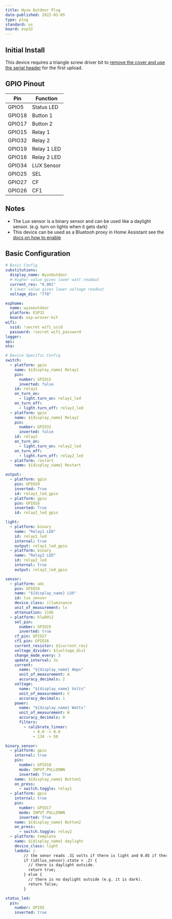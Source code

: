 ```yaml
---
title: Wyze Outdoor Plug
date-published: 2022-03-05
type: plug
standard: us
board: esp32
---
```


## Initial Install

This device requires a triangle screw driver bit to [remove the cover and use the serial header](https://www.digiblur.com/2021/03/how-to-flash-wyze-outdoor-plug-esphome.html) for the first upload.

## GPIO Pinout

| Pin    | Function                           |
| ------ | ---------------------------------- |
| GPIO5  | Status LED                         |
| GPIO18 | Button 1                           |
| GPIO17 | Button 2                           |
| GPIO15 | Relay 1                            |
| GPIO32 | Relay 2                            |
| GPIO19 | Relay 1 LED                        |
| GPIO16 | Relay 2 LED                        |
| GPIO34 | LUX Sensor                         |
| GPIO25 | SEL                                |
| GPIO27 | CF                                 |
| GPIO26 | CF1                                |

## Notes

- The Lux sensor is a binary sensor and can be used like a daylight sensor. (e.g. turn on lights when it gets dark)
- This device can be used as a Bluetooh proxy in Home Assistant see the [docs on how to enable](https://esphome.io/components/bluetooth_proxy)

## Basic Configuration

```yaml
# Basic Config
substitutions:
  display_name: WyzeOutdoor
  # Higher value gives lower watt readout
  current_res: "0.001"
  # Lower value gives lower voltage readout
  voltage_div: "770"

esphome:
  name: wyzeoutdoor
  platform: ESP32
  board: esp-wrover-kit
wifi:
  ssid: !secret wifi_ssid
  password: !secret wifi_password
logger:
api:
ota:

# Device Specific Config
switch:
  - platform: gpio
    name: ${display_name} Relay1
    pin:
      number: GPIO15
      inverted: false
    id: relay1
    on_turn_on:
      - light.turn_on: relay1_led
    on_turn_off:
      - light.turn_off: relay1_led
  - platform: gpio
    name: ${display_name} Relay2
    pin:
      number: GPIO32
      inverted: false
    id: relay2
    on_turn_on:
      - light.turn_on: relay2_led
    on_turn_off:
      - light.turn_off: relay2_led
  - platform: restart
    name: ${display_name} Restart

output:
  - platform: gpio
    pin: GPIO19
    inverted: True
    id: relay1_led_gpio
  - platform: gpio
    pin: GPIO16
    inverted: True
    id: relay2_led_gpio

light:
  - platform: binary
    name: "Relay1 LED"
    id: relay1_led
    internal: true
    output: relay1_led_gpio
  - platform: binary
    name: "Relay2 LED"
    id: relay2_led
    internal: true
    output: relay2_led_gpio

sensor:
  - platform: adc
    pin: GPIO34
    name: "${display_name} LUX"
    id: lux_sensor
    device_class: illuminance
    unit_of_measurement: lx
    attenuation: 11db
  - platform: hlw8012
    sel_pin:
      number: GPIO25
      inverted: true
    cf_pin: GPIO27
    cf1_pin: GPIO26
    current_resistor: ${current_res}
    voltage_divider: ${voltage_div}
    change_mode_every: 3
    update_interval: 3s
    current:
      name: "${display_name} Amps"
      unit_of_measurement: A
      accuracy_decimals: 2
    voltage:
      name: "${display_name} Volts"
      unit_of_measurement: V
      accuracy_decimals: 1
    power:
      name: "${display_name} Watts"
      unit_of_measurement: W
      accuracy_decimals: 0
      filters:
        - calibrate_linear:
            - 0.0 -> 0.0
            - 134 -> 58

binary_sensor:
  - platform: gpio
    internal: true
    pin:
      number: GPIO18
      mode: INPUT_PULLDOWN
      inverted: True
    name: ${display_name} Button1
    on_press:
      - switch.toggle: relay1
  - platform: gpio
    internal: true
    pin:
      number: GPIO17
      mode: INPUT_PULLDOWN
      inverted: True
    name: ${display_name} Button2
    on_press:
      - switch.toggle: relay2
  - platform: template
    name: ${display_name} daylight
    device_class: light
    lambda: |-
        // the senor reads .31 volts if there is light and 0.05 if there is not light not much inbetween
        if (id(lux_sensor).state > .2) {
          // there is daylight outside.
          return true;
        } else {
          // there is no daylight outside (e.g. it is dark).
          return false;
        }

status_led:
  pin:
    number: GPIO5
    inverted: true
```
